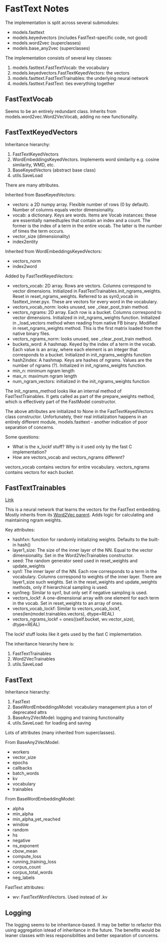 FastText Notes
==============

The implementation is split across several submodules:

- models.fasttext
- models.keyedvectors (includes FastText-specific code, not good)
- models.word2vec (superclasses)
- models.base_any2vec (superclasses)

The implementation consists of several key classes:

1. models.fasttext.FastTextVocab: the vocabulary
2. models.keyedvectors.FastTextKeyedVectors: the vectors
3. models.fasttext.FastTextTrainables: the underlying neural network
4. models.fasttext.FastText: ties everything together

FastTextVocab
-------------

Seems to be an entirely redundant class.
Inherits from models.word2vec.Word2VecVocab, adding no new functionality.

FastTextKeyedVectors
--------------------

Inheritance hierarchy:

1. FastTextKeyedVectors
2. WordEmbeddingsKeyedVectors.  Implements word similarity e.g. cosine similarity, WMD, etc.
3. BaseKeyedVectors (abstract base class)
4. utils.SaveLoad

There are many attributes.

Inherited from BaseKeyedVectors:

- vectors: a 2D numpy array.  Flexible number of rows (0 by default).  Number of columns equals vector dimensionality.
- vocab: a dictionary.  Keys are words.  Items are Vocab instances: these are essentially namedtuples that contain an index and a count.  The former is the index of a term in the entire vocab.  The latter is the number of times the term occurs.
- vector_size (dimensionality)
- index2entity

Inherited from WordEmbeddingsKeyedVectors:

- vectors_norm
- index2word

Added by FastTextKeyedVectors:

- vectors_vocab: 2D array.  Rows are vectors.  Columns correspond to vector dimensions.  Initialized in FastTextTrainables.init_ngrams_weights.  Reset in reset_ngrams_weights.  Referred to as syn0_vocab in fasttext_inner.pyx.  These are vectors for every word in the vocabulary.
- vectors_vocab_norm: looks unused, see _clear_post_train method.
- vectors_ngrams: 2D array.  Each row is a bucket.  Columns correspond to vector dimensions.  Initialized in init_ngrams_weights function.  Initialized in _load_vectors method when reading from native FB binary.  Modified in reset_ngrams_weights method.  This is the first matrix loaded from the native binary files.
- vectors_ngrams_norm: looks unused, see _clear_post_train method.
- buckets_word: A hashmap.  Keyed by the index of a term in the vocab.  Each value is an array, where each element is an integer that corresponds to a bucket.  Initialized in init_ngrams_weights function
- hash2index: A hashmap.  Keys are hashes of ngrams.  Values are the number of ngrams (?).  Initialized in init_ngrams_weights function.
- min_n: minimum ngram length
- max_n: maximum ngram length
- num_ngram_vectors: initialized in the init_ngrams_weights function

The init_ngrams_method looks like an internal method of FastTextTrainables.
It gets called as part of the prepare_weights method, which is effectively part of the FastModel constructor.

The above attributes are initialized to None in the FastTextKeyedVectors class constructor.
Unfortunately, their real initialization happens in an entirely different module, models.fasttext - another indication of poor separation of concerns.

Some questions:

- What is the x_lockf stuff?  Why is it used only by the fast C implementation?
- How are vectors_vocab and vectors_ngrams different?

vectors_vocab contains vectors for entire vocabulary.
vectors_ngrams contains vectors for each _bucket_.


FastTextTrainables
------------------

[Link](https://radimrehurek.com/gensim/models/fasttext.html#gensim.models.fasttext.FastTextTrainables)

This is a neural network that learns the vectors for the FastText embedding.
Mostly inherits from its [Word2Vec parent](https://radimrehurek.com/gensim/models/word2vec.html#gensim.models.word2vec.Word2VecTrainables).
Adds logic for calculating and maintaining ngram weights.

Key attributes:

- hashfxn: function for randomly initializing weights.  Defaults to the built-in hash() 
- layer1_size: The size of the inner layer of the NN.  Equal to the vector dimensionality.  Set in the Word2VecTrainables constructor.
- seed: The random generator seed used in reset_weights and update_weights
- syn1: The inner layer of the NN.  Each row corresponds to a term in the vocabulary.  Columns correspond to weights of the inner layer.  There are layer1_size such weights.  Set in the reset_weights and update_weights methods, only if hierarchical sampling is used.
- syn1neg: Similar to syn1, but only set if negative sampling is used.
- vectors_lockf: A one-dimensional array with one element for each term in the vocab.  Set in reset_weights to an array of ones.
- vectors_vocab_lockf: Similar to vectors_vocab_lockf, ones(len(model.trainables.vectors), dtype=REAL)
- vectors_ngrams_lockf = ones((self.bucket, wv.vector_size), dtype=REAL)

The lockf stuff looks like it gets used by the fast C implementation.

The inheritance hierarchy here is:

1. FastTextTrainables
2. Word2VecTrainables
3. utils.SaveLoad

FastText
--------

Inheritance hierarchy:

1. FastText
2. BaseWordEmbeddingsModel: vocabulary management plus a ton of deprecated attrs
3. BaseAny2VecModel: logging and training functionality
4. utils.SaveLoad: for loading and saving

Lots of attributes (many inherited from superclasses).

From BaseAny2VecModel:

- workers
- vector_size
- epochs
- callbacks
- batch_words
- kv
- vocabulary
- trainables

From BaseWordEmbeddingModel:

- alpha
- min_alpha
- min_alpha_yet_reached
- window
- random
- hs
- negative
- ns_exponent
- cbow_mean
- compute_loss
- running_training_loss
- corpus_count
- corpus_total_words
- neg_labels

FastText attributes:

- wv: FastTextWordVectors.  Used instead of .kv

Logging
-------

The logging seems to be inheritance-based.
It may be better to refactor this using aggregation istead of inheritance in the future.
The benefits would be leaner classes with less responsibilities and better separation of concerns.
